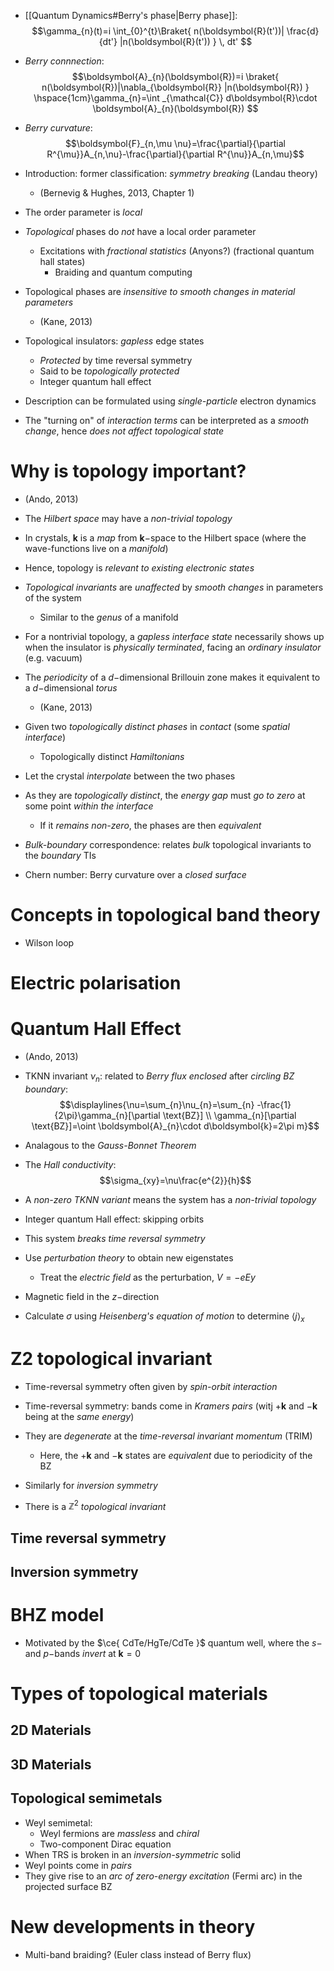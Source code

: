 - [[Quantum Dynamics#Berry's phase|Berry phase]]:
$$\gamma_{n}(t)=i \int_{0}^{t}\Braket{ n(\boldsymbol{R}(t'))| \frac{d}{dt'} |n(\boldsymbol{R}(t'))  }  \, dt' $$
- _Berry connnection_:
$$\boldsymbol{A}_{n}(\boldsymbol{R})=i  \braket{ n(\boldsymbol{R})|\nabla_{\boldsymbol{R}} |n(\boldsymbol{R})  } \hspace{1cm}\gamma_{n}=\int _{\mathcal{C}} d\boldsymbol{R}\cdot \boldsymbol{A}_{n}(\boldsymbol{R})  $$
- _Berry curvature_:
$$\boldsymbol{F}_{n,\mu \nu}=\frac{\partial}{\partial R^{\mu}}A_{n,\nu}-\frac{\partial}{\partial R^{\nu}}A_{n,\mu}$$

- Introduction: former classification: _symmetry breaking_ (Landau theory)
	- (Bernevig & Hughes, 2013, Chapter 1)
- The order parameter is _local_

- _Topological_ phases do _not_ have a local order parameter
	- Excitations with _fractional statistics_ (Anyons?) (fractional quantum hall states)
		- Braiding and quantum computing
- Topological phases are _insensitive to smooth changes in material parameters_
	- (Kane, 2013)


- Topological insulators: _gapless_ edge states
	- _Protected_ by time reversal symmetry
	- Said to be _topologically protected_
	- Integer quantum hall effect

- Description can be formulated using _single-particle_ electron dynamics
- The "turning on" of _interaction terms_ can be interpreted as a _smooth change_, hence _does not affect topological state_

# Why is topology important?
- (Ando, 2013)

- The _Hilbert space_ may have a _non-trivial topology_

- In crystals, $\boldsymbol{k}$ is a _map_ from $\boldsymbol{k}-$space to the Hilbert space (where the wave-functions live on a _manifold_)
- Hence, topology is _relevant to existing electronic states_

- _Topological invariants_ are _unaffected_ by _smooth changes_ in parameters of the system
	- Similar to the _genus_ of a manifold

- For a nontrivial topology, a _gapless interface state_ necessarily shows up when the insulator is _physically terminated_, facing an _ordinary insulator_ (e.g. vacuum)

- The _periodicity_ of a $d-$dimensional Brillouin zone makes it equivalent to a $d-$dimensional _torus_
	- (Kane, 2013)

- Given two _topologically distinct phases_ in _contact_ (some _spatial interface_)
	- Topologically distinct _Hamiltonians_
- Let the crystal _interpolate_ between the two phases
- As they are _topologically distinct_, the _energy gap_ must _go to zero_ at some point _within the interface_
	- If it _remains non-zero_, the phases are then _equivalent_

- _Bulk-boundary_ correspondence: relates _bulk_ topological invariants to the _boundary_ TIs

- Chern number: Berry curvature over a _closed surface_

# Concepts in topological band theory
- Wilson loop

# Electric polarisation

# Quantum Hall Effect
- (Ando, 2013)
- TKNN invariant $\nu_{n}$: related to _Berry flux enclosed_ after _circling BZ boundary_:
$$\displaylines{\nu=\sum_{n}\nu_{n}=\sum_{n} -\frac{1}{2\pi}\gamma_{n}[\partial \text{BZ}] \\ \gamma_{n}[\partial \text{BZ}]=\oint \boldsymbol{A}_{n}\cdot d\boldsymbol{k}=2\pi m}$$
- Analagous to the _Gauss-Bonnet Theorem_

- The _Hall conductivity_:
$$\sigma_{xy}=\nu\frac{e^{2}}{h}$$
- A _non-zero TKNN variant_ means the system has a _non-trivial topology_

- Integer quantum Hall effect: skipping orbits

- This system _breaks time reversal symmetry_

- Use _perturbation theory_ to obtain new eigenstates
	- Treat the _electric field_ as the perturbation, $V=-eEy$
- Magnetic field in the $z-$direction
- Calculate $\sigma$ using _Heisenberg's equation of motion_ to determine $\left<j\right>_{x}$

# Z2 topological invariant
- Time-reversal symmetry often given by _spin-orbit interaction_

- Time-reversal symmetry: bands come in _Kramers pairs_ (witj $+\boldsymbol{k}$ and $-\boldsymbol{k}$ being at the _same energy_)
- They are _degenerate_ at the _time-reversal invariant momentum_ (TRIM)
	- Here, the $+\boldsymbol{k}$ and $-\boldsymbol{k}$ states are _equivalent_ due to periodicity of the BZ

- Similarly for _inversion symmetry_

- There is a $\mathbb{Z}^{2}$ _topological invariant_

## Time reversal symmetry

## Inversion symmetry

# BHZ model
- Motivated by the $\ce{ CdTe/HgTe/CdTe }$ quantum well, where the $s-$ and $p-$bands _invert_ at $\boldsymbol{k}=0$

# Types of topological materials

## 2D Materials

## 3D Materials

## Topological semimetals

- Weyl semimetal:
	- Weyl fermions are _massless_ and _chiral_
	- Two-component Dirac equation
- When TRS is broken in an _inversion-symmetric_ solid
- Weyl points come in _pairs_
- They give rise to an _arc of zero-energy excitation_ (Fermi arc) in the projected surface BZ

# New developments in theory
- Multi-band braiding? (Euler class instead of Berry flux)